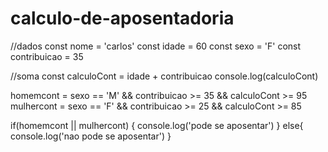 # calculo-de-aposentadoria

//dados
const nome = 'carlos'
const idade = 60
const sexo = 'F'
const contribuicao = 35

//soma
const calculoCont = idade + contribuicao
console.log(calculoCont)

homemcont = sexo == 'M' && contribuicao >= 35 && calculoCont >= 95
mulhercont = sexo == 'F' && contribuicao >= 25 && calculoCont >= 85

if(homemcont || mulhercont) {
    console.log('pode se aposentar')
} else{
    console.log('nao pode se aposentar')
}

